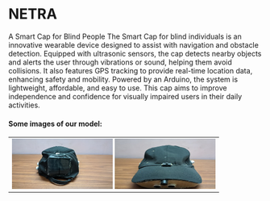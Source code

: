 # NETRA
A Smart Cap for Blind People 
The Smart Cap for blind individuals is an innovative wearable device designed to assist with navigation and obstacle detection. Equipped with ultrasonic sensors, the cap detects nearby objects and alerts the user through vibrations or sound, helping them avoid collisions. It also features GPS tracking to provide real-time location data, enhancing safety and mobility. Powered by an Arduino, the system is lightweight, affordable, and easy to use. This cap aims to improve independence and confidence for visually impaired users in their daily activities.
<h4>Some images of our model:</h4>
<table>
  <tr>
    <td>
        <img src="pic1.jpg" alt="" width="200" height="100">
        <img src="pic2.jpg" alt="" width="200" height="100">
    </td>
  </tr>
</table>
